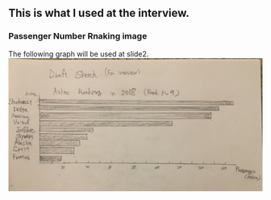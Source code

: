 ## This is what I used at the interview.

### Passenger Number Rnaking image
The following graph will be used at slide2.
![Alt text](/Data/Official_Rank.png)<br>
